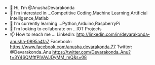 - 👋 Hi, I’m @AnushaDevarakonda
- 👀 I’m interested in ...Competitive Coding,Machine Learning,Artificial Intelligence,Matlab
- 🌱 I’m currently learning ...Python,Arduino,RaspberryPi
- 💞️ I’m looking to collaborate on ...IOT Projects
- 📫 How to reach me ...
LinkedIn: http://linkedin.com/in/devarakonda-anusha-0895a41a7
Facebook: https://www.facebook.com/anusha.devarakonda.77
Twitter: @Devarakonda_Anu https://twitter.com/Devarakonda_Anu?t=3Y46QMftfPlVAVJDyMM_mQ&s=08

<!---
AnushaDevarakonda/AnushaDevarakonda is a ✨ special ✨ repository because its `README.md` (this file) appears on your GitHub profile.
You can click the Preview link to take a look at your changes.
--->
